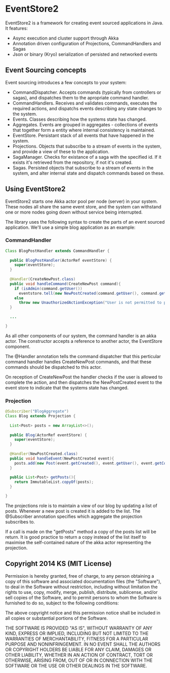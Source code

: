 EventStore2
===========

EventStore2 is a framework for creating event sourced applications in Java. It features:

* Async execution and cluster support through Akka
* Annotation driven configuration of Projections, CommandHandlers and Sagas
* Json or binary (Kryo) serialization of persisted and networked events

Event Sourcing concepts
-----------------------

Event sourcing introduces a few concepts to your system:

* CommandDispatcher. Accepts commands (typically from controllers or sagas), and dispatches them to the apropriate command handler.
* CommandHandlers. Receives and validates commands, executes the required actions, and dispatchs events describing any state changes to the system.
* Events. Classes describing how the systems state has changed.
* Aggregates. Events are grouped in aggregates - collections of events that together form a entity where internal consistency is maintained.
* EventStore. Persistant stack of all events that have happened in the system.
* Projections. Objects that subscribe to a stream of events in the system, and provide a view of these to the application.
* SagaManager. Checks for existance of a saga with the specified id. If it exists it's retrieved from the repository, if not it's created.
* Sagas. Persisted objects that subscribe to a stream of events in the system, and alter internal state and dispatch commands based on these.

Using EventStore2
-----------------

EventStore2 starts one Akka actor pool per node (server) in your system. These nodes all share the same event store, and the system can withstand one or more nodes going down without service being interrupted. 

The library uses the following syntax to create the parts of an event sourced application. We'll use a simple blog application as an example:

### CommandHandler
```java
Class BlogPostHandler extends CommandHandler {
  
  public BlogPostHandler(ActorRef eventStore) {
    super(eventStore);
  }
  
  @Handler(CreateNewPost.class)
  public void handleCommand(CreateNewPost command){
    if (isAdmin(command.getUser())
      eventstore.tell(new NewPostCreated(command.getUser(), command.getContent);
    else
      throw new UnauthorizedActionException("User is not permitted to post to this blog");
  }
  
  ...

}
```
As all other components of our system, the command handler is an akka actor. The constructor accepts a reference to another actor, the EventStore component. 

The @Handler annotation tells the command dispatcher that this perticular command handler handles CreateNewPost commands, and that these commands should be dispatched to this actor.

On reception of CreateNewPost the handler checks if the user is allowed to complete the action, and then dispatches the NewPostCreated event to the event store to indicate that the systems state has changed.

### Projection
```java
@Subscriber("BlogAggregate")
Class Blog extends Projection {
  
  List<Post> posts = new ArrayList<>();
  
  public Blog(ActorRef eventStore) {
    super(eventStore);
  }
  
  @Handler(NewPostCreated.class)
  public void handleEvent(NewPostCreated event){
    posts.add(new Post(event.getCreated(), event.getUser(), event.getContent());   
  }
  
  public List<Post> getPosts(){
    return ImmutableList.copyOf(posts);
  }

}
```
The projections role is to maintain a view of our blog by updating a list of posts. Whenever a new post is created it is added to the list. The @Subscriber annotation specifies which aggregate the projection subscribes to.

If a call is made on the "getPosts" method a copy of the posts list will be return. It is good practice to return a copy instead of the list itself to maximise the self-contained nature of the akka actor representing the projection.



Copyright 2014 KS (MIT License)
-------------------------------

Permission is hereby granted, free of charge, to any person obtaining a copy
of this software and associated documentation files (the "Software"), to deal
in the Software without restriction, including without limitation the rights
to use, copy, modify, merge, publish, distribute, sublicense, and/or sell
copies of the Software, and to permit persons to whom the Software is
furnished to do so, subject to the following conditions:

The above copyright notice and this permission notice shall be included in
all copies or substantial portions of the Software.

THE SOFTWARE IS PROVIDED "AS IS", WITHOUT WARRANTY OF ANY KIND, EXPRESS OR
IMPLIED, INCLUDING BUT NOT LIMITED TO THE WARRANTIES OF MERCHANTABILITY,
FITNESS FOR A PARTICULAR PURPOSE AND NONINFRINGEMENT. IN NO EVENT SHALL THE
AUTHORS OR COPYRIGHT HOLDERS BE LIABLE FOR ANY CLAIM, DAMAGES OR OTHER
LIABILITY, WHETHER IN AN ACTION OF CONTRACT, TORT OR OTHERWISE, ARISING FROM,
OUT OF OR IN CONNECTION WITH THE SOFTWARE OR THE USE OR OTHER DEALINGS IN
THE SOFTWARE.
